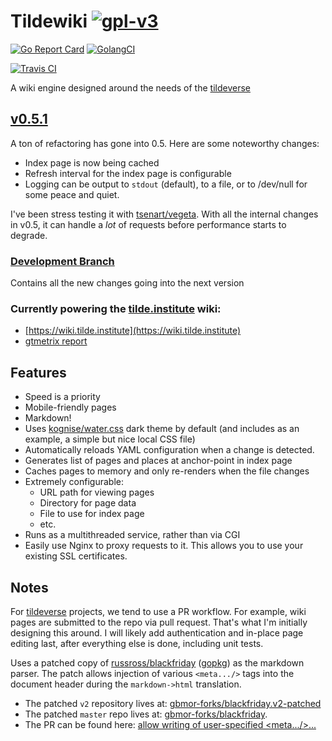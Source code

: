 # Tildewiki [![gpl-v3](https://img.shields.io/badge/license-GPLv3-brightgreen.svg "GPLv3")](https://github.com/gbmor/tildewiki/blob/master/LICENSE) 
[![Go Report Card](https://goreportcard.com/badge/github.com/gbmor/tildewiki)](https://goreportcard.com/report/github.com/gbmor/tildewiki)
[![GolangCI](https://img.shields.io/badge/golangci-check-blue.svg)](https://golangci.com/r/github.com/gbmor/tildewiki)

[![Travis CI](https://api.travis-ci.org/gbmor/tildewiki.svg?branch=master)](https://travis-ci.org/gbmor/tildewiki)

A wiki engine designed around the needs of the [tildeverse](https://tildeverse.org)

## [v0.5.1](https://github.com/gbmor/tildewiki/releases/tag/v0.5.1)
A ton of refactoring has gone into 0.5. Here are some noteworthy changes:
* Index page is now being cached
* Refresh interval for the index page is configurable
* Logging can be output to `stdout` (default), to a file, or to /dev/null for some peace and quiet.

I've been stress testing it with [tsenart/vegeta](https://github.com/tsenart/vegeta).
With all the internal changes in v0.5, it can handle a *lot* of requests before performance
starts to degrade.

### [Development Branch](https://github.com/gbmor/tildewiki/tree/dev)
Contains all the new changes going into the next version

### Currently powering the [tilde.institute](https://tilde.institute) wiki: 
* [https://wiki.tilde.institute](https://wiki.tilde.institute) 
* [gtmetrix report](https://gtmetrix.com/reports/wiki.tilde.institute/F1tzxEch)

## Features

* Speed is a priority
* Mobile-friendly pages
* Markdown!
* Uses [kognise/water.css](https://github.com/kognise/water.css) dark theme by
default (and includes as an example, a simple but nice local CSS file)
* Automatically reloads YAML configuration when a change is detected.
* Generates list of pages and places at anchor-point in index page
* Caches pages to memory and only re-renders when the file changes
* Extremely configurable:
  * URL path for viewing pages
  * Directory for page data
  * File to use for index page
  * etc.
* Runs as a multithreaded service, rather than via CGI
* Easily use Nginx to proxy requests to it. This allows you to use your
existing SSL certificates.

## Notes

For [tildeverse](https://tildeverse.org) projects, we tend to use a PR
workflow. For example, wiki pages are submitted to the repo via pull
request. That's what I'm initially designing this around. I will likely
add authentication and in-place page editing last, after everything else
is done, including unit tests.

Uses a patched copy of [russross/blackfriday](https://github.com/russross/blackfriday)
([gopkg](https://gopkg.in/russross/blackfriday.v2)) as the markdown
parser. The patch allows injection of various `<meta.../>` tags into
the document header during the `markdown->html` translation.

* The patched `v2` repository lives at:
[gbmor-forks/blackfriday.v2-patched](https://github.com/gbmor-forks/blackfriday.v2-patched)
* The patched `master` repo lives at:
[gbmor-forks/blackfriday](https://github.com/gbmor-forks/blackfriday).
* The PR can be found here: [allow writing of user-specified
&lt;meta.../&gt;...](https://github.com/russross/blackfriday/pull/541)

